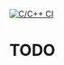 [![C/C++ CI](https://github.com/caaallum/todo/actions/workflows/c-cpp.yml/badge.svg)](https://github.com/caaallum/todo/actions/workflows/c-cpp.yml)

# TODO
